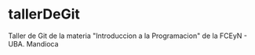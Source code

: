 # tallerDeGit

Taller de Git de la materia "Introduccion a la Programacion" de la FCEyN - UBA.
Mandioca
